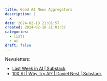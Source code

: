 ```yaml
---
title: Good AI News Aggregators
description: |
  x
date: 2024-02-18 21:01:57
created: 2024-02-18 21:01:57
categories:
  - lists
  - ai
draft: false
---
```


Newsletters:

- [Last Week in AI | Substack](https://lastweekin.ai/)
- [10X AI | Why Try AI? | Daniel Nest | Substack](https://www.whytryai.com/s/10x-ai)

